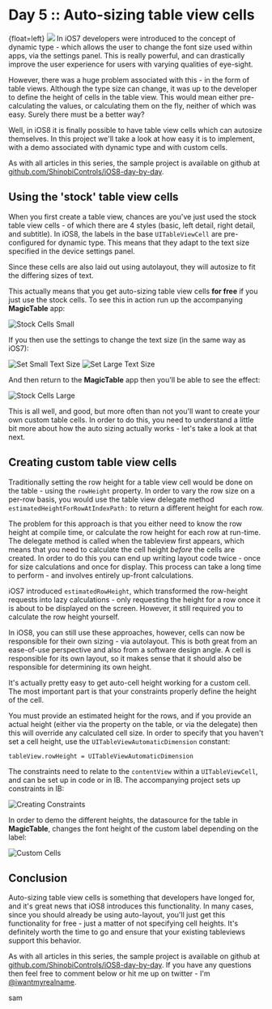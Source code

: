 # Day 5 :: Auto-sizing table view cells

{float=left}
![](images/05/thumbnail.png)
In iOS7 developers were introduced to the concept of dynamic type - which allows
the user to change the font size used within apps, via the settings panel. This
is really powerful, and can drastically improve the user experience for users
with varying qualities of eye-sight.

However, there was a huge problem associated with this - in the form of table
views. Although the type size can change, it was up to the developer to
define the height of cells in the table view. This would mean either
pre-calculating the values, or calculating them on the fly, neither of which was
easy. Surely there must be a better way?

Well, in iOS8 it is finally possible to have table view cells which can autosize
themselves. In this project we'll take a look at how easy it is to implement,
with a demo associated with dynamic type and with custom cells.

As with all articles in this series, the sample project is available on github at
[github.com/ShinobiControls/iOS8-day-by-day](https://github.com/ShinobiControls/iOS8-day-by-day).

## Using the 'stock' table view cells

When you first create a table view, chances are you've just used the stock
table view cells - of which there are 4 styles (basic, left detail, right detail,
and subtitle). In iOS8, the labels in the base `UITableViewCell` are pre-configured
for dynamic type. This means that they adapt to the text size specified in the
device settings panel.

Since these cells are also laid out using autolayout, they will autosize to fit
the differing sizes of text.

This actually means that you get auto-sizing table view cells __for free__ if you
just use the stock cells. To see this in action run up the accompanying
__MagicTable__ app:

![Stock Cells Small](images/05/stock_small.png)

If you then use the settings to change the text size (in the same way as iOS7):

![Set Small Text Size](images/05/set_small_text.png)
![Set Large Text Size](images/05/set_large_text.png)

And then return to the __MagicTable__ app then you'll be able to see the effect:

![Stock Cells Large](images/05/stock_large.png)

This is all well, and good, but more often than not you'll want to create your
own custom table cells. In order to do this, you need to understand a little bit
more about how the auto sizing actually works - let's take a look at that next.

## Creating custom table view cells

Traditionally setting the row height for a table view cell would be done on the
table - using the `rowHeight` property. In order to vary the row size on a per-row
basis, you would use the table view delegate method `estimatedHeightForRowAtIndexPath:`
to return a different height for each row.

The problem for this approach is that you either need to know the row height at
compile time, or calculate the row height for each row at run-time. The delegate
method is called when the tableview first appears, which means that you need to
calculate the cell height _before_ the cells are created. In order to do this you
can end up writing layout code twice - once for size calculations and once for
display. This process can take a long time to perform - and involves entirely
up-front calculations.

iOS7 introduced `estimatedRowHeight`, which transformed the row-height requests
into lazy calculations - only requesting the height for a row once it is about to
be displayed on the screen. However, it still required you to calculate the row
height yourself.

In iOS8, you can still use these approaches, however, cells can now be responsible
for their own sizing - via autolayout. This is both great from an ease-of-use
perspective and also from a software design angle. A cell is responsible for its
own layout, so it makes sense that it should also be responsible for determining
its own height.

It's actually pretty easy to get auto-cell height working for a custom cell. The
most important part is that your constraints properly define the height of the
cell.

You must provide an estimated height for the rows, and if you provide an actual
height (either via the property on the table, or via the delegate) then this will
override any calculated cell size. In order to specify that you haven't set a cell
height, use the `UITableViewAutomaticDimension` constant:

    tableView.rowHeight = UITableViewAutomaticDimension

The constraints need to relate to the `contentView` within a `UITableViewCell`,
and can be set up in code or in IB. The accompanying project sets up constraints
in IB:

![Creating Constraints](images/05/creating_constraints.png)

In order to demo the different heights, the datasource for the table in
__MagicTable__, changes the font height of the custom label depending on the
label:

![Custom Cells](images/05/custom_cells.png)


## Conclusion

Auto-sizing table view cells is something that developers have longed for, and
it's great news that iOS8 introduces this functionality. In many cases, since
you should already be using auto-layout, you'll just get this functionality for
free - just a matter of not specifying cell heights. It's definitely worth the
time to go and ensure that your existing tableviews support this behavior.

As with all articles in this series, the sample project is available on github at
[github.com/ShinobiControls/iOS8-day-by-day](https://github.com/ShinobiControls/iOS8-day-by-day).
If you have any questions then feel free to comment below or hit me up on
twitter - I'm [@iwantmyrealname](https://twitter.com/iwantmyrealname).

sam
